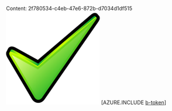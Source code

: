 Content: 2f780534-c4eb-47e6-872b-d7034d1df515![image](a6591950-7a67-4cb2-bfad-70afbe6837a9.png)
[AZURE.INCLUDE [b-token](81373ad3-66df-499f-98d0-8f8fb558b6ec.md)]
